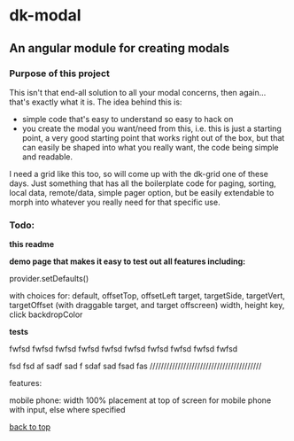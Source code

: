 # dk-modal

## An angular module for creating modals

### Purpose of this project
This isn't that end-all solution to all your modal concerns, then again... that's exactly what it is. The idea behind this is:

* simple code that's easy to understand so easy to hack on
* you create the modal you want/need from this, i.e. this is just a starting point, a very good starting point that works right out of the box, but that can easily be shaped into what you really want, the code being simple and readable.

 I need a grid like this too, so will come up with the dk-grid one of these days. Just something that has all the boilerplate code for paging, sorting, local data, remote/data, simple pager option, but be easily extendable to morph into whatever you really need for that specific use.

### Todo:

**this readme**

**demo page that makes it easy to test out all features including:**

provider.setDefaults()

with choices for:
default,
offsetTop, offsetLeft
target, targetSide, targetVert, targetOffset (with draggable target, and target offscreen)
width, height
key, click
backdropColor

**tests**


fwfsd
fwfsd
fwfsd
fwfsd
fwfsd
fwfsd
fwfsd
fwfsd
fwfsd
fwfsd

fsd
fsd
af
sadf
sad
f
sdaf
sad
fsad
fas
////////////////////////////////////////

features:

mobile phone:
width 100%
placement at top of screen for mobile phone with input, else where specified

[back to top](#purpose-of-this-project)
